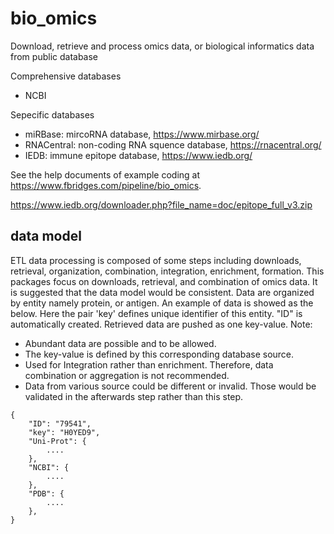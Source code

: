 # bio_omics
Download, retrieve and process omics data, or biological informatics data from public database

Comprehensive databases
- NCBI

Sepecific databases
- miRBase: mircoRNA database, https://www.mirbase.org/
- RNACentral: non-coding RNA squence database, https://rnacentral.org/
- IEDB: immune epitope database, https://www.iedb.org/


See the help documents of example coding at https://www.fbridges.com/pipeline/bio_omics.

https://www.iedb.org/downloader.php?file_name=doc/epitope_full_v3.zip


## data model
ETL data processing is composed of some steps including downloads, retrieval, organization, combination, integration, enrichment, formation. This packages focus on downloads, retrieval, and combination of omics data.
It is suggested that the data model would be consistent. Data are organized by entity namely protein, or antigen. An example of data is showed as the below. Here the pair 'key' defines unique identifier of this entity. "ID" is automatically created. Retrieved data are pushed as one key-value. 
Note:
- Abundant data are possible and to be allowed.
- The key-value is defined by this corresponding database source.
- Used for Integration rather than enrichment. Therefore, data combination or aggregation is not recommended.
- Data from various source could be different or invalid. Those would be validated in the afterwards step rather than this step.
```
{
    "ID": "79541",
    "key": "H0YED9",
    "Uni-Prot": {
        ....
    },
    "NCBI": {
        ....
    },
    "PDB": {
        ....
    },
}
```